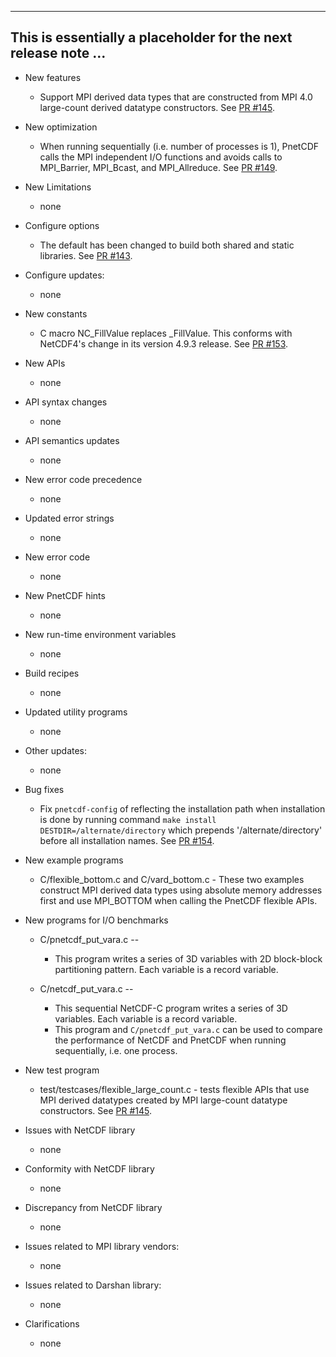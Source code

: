------------------------------------------------------------------------------
This is essentially a placeholder for the next release note ...
------------------------------------------------------------------------------

* New features
  + Support MPI derived data types that are constructed from MPI 4.0 large-count
    derived datatype constructors.
    See [PR #145](https://github.com/Parallel-NetCDF/PnetCDF/pull/145).

* New optimization
  + When running sequentially (i.e. number of processes is 1), PnetCDF calls
    the MPI independent I/O functions and avoids calls to MPI_Barrier,
    MPI_Bcast, and MPI_Allreduce.
    See [PR #149](https://github.com/Parallel-NetCDF/PnetCDF/pull/149).

* New Limitations
  + none

* Configure options
  + The default has been changed to build both shared and static libraries.
    See [PR #143](https://github.com/Parallel-NetCDF/PnetCDF/pull/143).

* Configure updates:
  + none

* New constants
  + C macro NC_FillValue replaces _FillValue. This conforms with NetCDF4's
    change in its version 4.9.3 release.
    See [PR #153](https://github.com/Parallel-NetCDF/PnetCDF/pull/153).

* New APIs
  + none

* API syntax changes
  + none

* API semantics updates
  + none

* New error code precedence
  + none

* Updated error strings
  + none

* New error code
  + none

* New PnetCDF hints
  + none

* New run-time environment variables
  + none

* Build recipes
  + none

* Updated utility programs
  + none

* Other updates:
  + none

* Bug fixes
  + Fix `pnetcdf-config` of reflecting the installation path when installation
    is done by running command `make install DESTDIR=/alternate/directory`
    which prepends '/alternate/directory' before all installation names.
    See [PR #154](https://github.com/Parallel-NetCDF/PnetCDF/pull/154).

* New example programs
  + C/flexible_bottom.c and C/vard_bottom.c - These two examples construct MPI
    derived data types using absolute memory addresses first and use MPI_BOTTOM
    when calling the PnetCDF flexible APIs.

* New programs for I/O benchmarks
  + C/pnetcdf_put_vara.c --
    * This program writes a series of 3D variables with 2D block-block
      partitioning pattern. Each variable is a record variable.

  + C/netcdf_put_vara.c --
    * This sequential NetCDF-C program writes a series of 3D variables. Each
      variable is a record variable.
    * This program and `C/pnetcdf_put_vara.c` can be used to compare the
      performance of NetCDF and PnetCDF when running sequentially, i.e. one
      process.

* New test program
  + test/testcases/flexible_large_count.c - tests flexible APIs that use MPI
    derived datatypes created by MPI large-count datatype constructors.
    See [PR #145](https://github.com/Parallel-NetCDF/PnetCDF/pull/145).

* Issues with NetCDF library
  + none

* Conformity with NetCDF library
  + none

* Discrepancy from NetCDF library
  + none

* Issues related to MPI library vendors:
  + none

* Issues related to Darshan library:
  + none

* Clarifications
  + none

